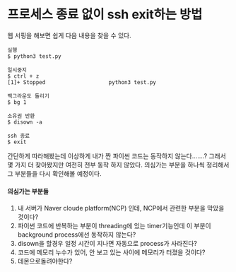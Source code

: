 
# 프로세스 종료 없이 ssh exit하는 방법

웹 서핑을 해보면 쉽게 다음 내용을 찾을 수 있다.

```
실행
$ python3 test.py

일시중지
$ ctrl + z
[1]+ Stopped 					python3 test.py

백그라운도 돌리기
$ bg 1

소유권 반환
$ disown -a

ssh 종료
$ exit
```

간단하게 따라해봤는데 이상하게 내가 짠 파이썬 코드는 동작하지 않는다.......? 그래서 몇 가지 더 찾아봤지만 여전히 전부 동작 하지 않았다. 의심가는 부분을 하나씩 정리해서 그 부분들을 다시 확인해볼 예정이다.

#### 의심가는 부분들
1. 내 서버가 Naver cloude platform(NCP) 인데, NCP에서 관련한 부분을 막았을 것이다?
2. 파이썬 코드에 반복하는 부분이 threading에 있는 timer기능인데 이 부분이 background process에선 동작하지 않는다?
3. disown을 할경우 일정 시간이 지나면 자동으로 process가 사라진다?
4. 코드에 메모리 누수가 있어, 안 보고 있는 사이에 메모리가 터졌을 것이다?
5. 데몬으로돌려야한다?
